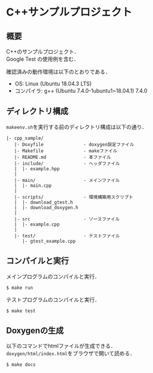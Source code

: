 # C++サンプルプロジェクト

## 概要

C++のサンプルプロジェクト．    
Google Test の使用例を含む．

確認済みの動作環境は以下のとおりである．
* OS: Linux (Ubuntu 18.04.3 LTS)
* コンパイラ: g++ (Ubuntu 7.4.0-1ubuntu1~18.04.1) 7.4.0

## ディレクトリ構成

`makeenv.sh`を実行する前のディレクトリ構成は以下の通り．

```
|- cpp_sample/
   |- Doxyfile               - doxygen設定ファイル
   |- Makefile               - makeファイル
   |- README.md              - 本ファイル
   |- include/               - ヘッダファイル
   |  |- example.hpp
   |
   |- main/                  - メインファイル
   |  |- main.cpp
   |
   |- scripts/               - 環境構築用スクリプト
   |  |- download_gtest.h
   |  |- download_doxygen.h
   |
   |- src                    - ソースファイル
   |  |- example.cpp
   |
   |- test/                  - テストファイル
      |- gtest_example.cpp
```

## コンパイルと実行

メインプログラムのコンパイルと実行．    

```
$ make run
```

テストプログラムのコンパイルと実行．    

```
$ make test
```

## Doxygenの生成

以下のコマンドでhtmlファイルが生成できる．    
`doxygen/html/index.html`をブラウザで開いて読める．    

```
$ make docs
```

